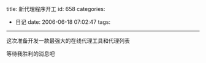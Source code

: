 title: 新代理程序开工
id: 658
categories:
  - 日记
date: 2006-06-18 07:02:47
tags:
---

这次准备开发一款最强大的在线代理工具和代理列表

等待我胜利的消息吧
